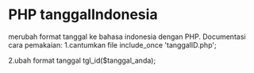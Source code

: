 # PHP tanggalIndonesia
 merubah format tanggal ke bahasa indonesia dengan PHP.
 Documentasi
 cara pemakaian:
 1.cantumkan file
 include_once 'tanggalID.php';

 2.ubah format tanggal
 tgl_id($tanggal_anda);
